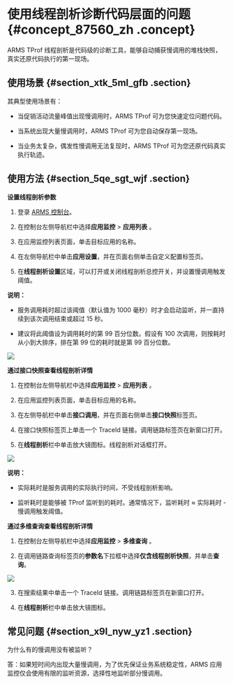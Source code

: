 # 使用线程剖析诊断代码层面的问题 {#concept_87560_zh .concept}

ARMS TProf 线程剖析是代码级的诊断工具，能够自动捕获慢调用的堆栈快照，真实还原代码执行的第一现场。

## 使用场景 {#section_xtk_5ml_gfb .section}

其典型使用场景有：

-   当促销活动流量峰值出现慢调用时，ARMS TProf 可为您快速定位问题代码。

-   当系统出现大量慢调用时，ARMS TProf 可为您自动保存第一现场。

-   当业务太复杂，偶发性慢调用无法复现时，ARMS TProf 可为您还原代码真实执行轨迹。


## 使用方法 {#section_5qe_sgt_wjf .section}

**设置线程剖析参数**

1.  登录 [ARMS 控制台](https://arms-ap-southeast-1.console.aliyun.com/#/home)。
2.  在控制台左侧导航栏中选择**应用监控** \> **应用列表** 。

3.  在应用监控列表页面，单击目标应用的名称。

4.  在左侧导航栏中单击**应用设置**，并在页面右侧单击自定义配置标签页。

5.  在**线程剖析设置**区域，可以打开或关闭线程剖析总控开关，并设置慢调用触发阈值。

**说明：** 

-   服务调用耗时超过该阈值（默认值为 1000 毫秒）时才会启动监听，并一直持续到该次调用结束或超过 15 秒。

-   建议将此阈值设为调用耗时的第 99 百分位数。假设有 100 次调用，则按耗时从小到大排序，排在第 99 位的耗时就是第 99 百分位数。

![](http://static-aliyun-doc.oss-cn-hangzhou.aliyuncs.com/assets/img/152251/156756508342294_zh-CN.png)


**通过接口快照查看线程剖析详情**

1.  在控制台左侧导航栏中选择**应用监控** \> **应用列表** 。

2.  在应用监控列表页面，单击目标应用的名称。

3.  在左侧导航栏中单击**接口调用**，并在页面右侧单击**接口快照**标签页。

4.  在接口快照标签页上单击一个 TraceId 链接。调用链路标签页在新窗口打开。

5.  在**线程剖析**栏中单击放大镜图标。线程剖析对话框打开。

![](http://static-aliyun-doc.oss-cn-hangzhou.aliyuncs.com/assets/img/152251/156756508342295_zh-CN.png)

**说明：** 

-   实际耗时是服务调用的实际执行时间，不受线程剖析影响。

-   监听耗时是能够被 TProf 监听到的耗时。通常情况下，监听耗时 ≈ 实际耗时 - 慢调用触发阈值。


**通过多维查询查看线程剖析详情**

1.  在控制台左侧导航栏中选择**应用监控** \> **多维查询** 。

2.  在调用链路查询标签页的**参数名**下拉框中选择**仅含线程剖析快照**，并单击**查询**。

![](http://static-aliyun-doc.oss-cn-hangzhou.aliyuncs.com/assets/img/152251/156756508342296_zh-CN.png)

3.  在搜索结果中单击一个 TraceId 链接。调用链路标签页在新窗口打开。

4.  在**线程剖析**栏中单击放大镜图标。


## 常见问题 {#section_x9l_nyw_yz1 .section}

为什么有的慢调用没有被监听？

答：如果短时间内出现大量慢调用，为了优先保证业务系统稳定性，ARMS 应用监控仅会使用有限的监听资源，选择性地监听部分慢调用。

